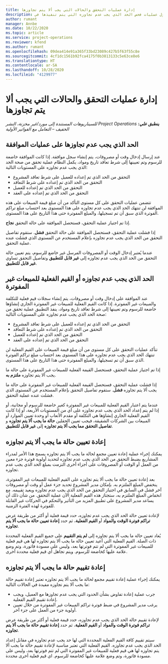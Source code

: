 ```yaml
---
title: إدارة عمليات التحقق والحالات التي يجب ألا يتم تجاوزها
description: يوفر هذا الموضوع معلومات حول عمليات فحص الحد الذي يجب عدم تجاوزه التي يتم تنفيذها في Project Operations.
author: rumant
manager: Annbe
ms.date: 10/22/2020
ms.topic: article
ms.service: project-operations
ms.reviewer: kfend
ms.author: rumant
ms.openlocfilehash: 09dea414e91a365f33bd23089c427b5f63f55c8e
ms.sourcegitcommit: 4cf1dc1561b92fca4175f0b3813133c5e63ce8e6
ms.translationtype: HT
ms.contentlocale: ar-SA
ms.lasthandoff: 10/28/2020
ms.locfileid: "4129977"
---
```

# <a name="manage-not-to-exceed-status-and-validations"></a>إدارة عمليات التحقق والحالات التي يجب ألا يتم تجاوزها 

_**ينطبق علي:** ‏‫Project Operations للسيناريوهات المستندة إلى مورد/غير مخزنة‬، ‏‫النشر الخفيف – التعامل مع الفواتير الأولية‬_

## <a name="not-to-exceed-on-approvals"></a>الحد الذي يجب عدم تجاوزها على عمليات الموافقة

عند إرسال إدخال وقت أو مصروفات، يتم إنشاء سجل موافقة. إذا كانت الموافقة خاضعة للرسوم وتم تعيينها إلى شرط تعاقد تاريخ ومواد، يكمل النظام عملية تحقق من صحة الحد الذي يجب عدم تجاوزه على المستويات التالية:

  - التحقق من الحد الذي تم إعداده للعميل على شرط تعاقد المشروع
  - التحقق من الحد الذي تم إعداده على شرط التعاقد
  - التحقق من الحد الذي تم إعداده للعميل
  - التحقق من الحد الذي تم إعداده على العقد

تتضمن عمليات التحقق على كل مستوى التأكد من أن مبلغ قيمة المبيعات على هذه الموافقة لن تنتهك الحد الذي يجب عدم تجاوزه على هذا المستوى بعد احتساب مبلغ تراكم الفوترة الذي سبق أن تم تسجيلها، والمبلغ المفوترة حتى هذا التاريخ على هذا المستوى.

إذا تم اجتياز عملية التحقق، فستحصل الموافقة على حالة التحقق **نجاح**.

إذا فشلت عملية التحقق، فستحصل الموافقة على حالة التحقق **فشل**. ستقوم تفاصيل التحقق من الحد الذي يجب عدم تجاوزه بإعلام المستخدم عن المستوى الذي فشلت عنده عملية التحقق.

عندما يُعتبر إدخال الوقت أو المصروفات المرسل غير خاضع للرسوم، يتم تعيين حالة التحقق من الحد الذي يجب عدم تجاوزه إلى **غير قابل للتطبيق** وتفاصيل التحقق تساوي **غير قابل للتطبيق**.

## <a name="not-to-exceed-on-unbilled-sales-actuals"></a>الحد الذي يجب عدم تجاوزه أو القيم الفعلية للمبيعات غير المفوترة

عند الموافقة على إدخال وقت أو مصروفات، يتم إنشاء سجلات قيم فعلية للتكلفة والمبيعات غير المفوترة. إذا كانت القيم الفعلية للمبيعات غير المفوترة الجاري إنشاؤها خاضعة للرسوم وتم تعيينها إلى شرط تعاقد تاريخ ومواد، ينفذ التطبيق عملية تحقق من صحة الحد الذي يجب عدم تجاوزه على المستويات التالية:

  - التحقق من الحد الذي تم إعداده للعميل على شرط تعاقد المشروع
  - التحقق من الحد الذي تم إعداده على شرط التعاقد
  - التحقق من الحد الذي تم إعداده للعميل
  - التحقق من الحد الذي تم إعداده على العقد

تتأكد عمليات التحقق على كل مستوى من أن مبلغ قيمة المبيعات على القيم الفعلية لن تنتهك الحد الذي يجب عدم تجاوزه على هذا المستوى بعد احتساب مبلغ تراكم الفوترة الذي سبق أن تم تسجيلها، والمبلغ المفوترة حتى هذا التاريخ على هذا المستوى.

إذا تم اجتياز عملية التحقق، فستحصل القيمة الفعلية للمبيعات غير المفوترة على حالة ما يجب ألا يتم تجاوزه **ملتزم به**.

إذا فشلت عملية التحقق، فستحصل القيمة الفعلية للمبيعات غير المفوترة على حالة ما يجب ألا يتم تجاوزه **فشل**. ستقوم تفاصيل التحقق بإعلام المستخدم عن المستوى الذي فشلت عنده عملية التحقق.

عندما يتم اعتبار القيم الفعلية للمبيعات غير المفوترة كغير خاضعة للرسوم أو مجانية، أو إذا لم يتم إعداد الحد الذي يجب عدم تجاوزه على أي من المستويات الأربعة، أو إذا كانت القيم الفعلية الجاري إنشاؤها هي التكلفة أو مقدم الأتعاب أو وحدة تعيين الموارد أو المبيعات بين الشركات الشقيقة، فيجب تعيين الحقلين **حالة ما يجب ألا يتم تجاوزه‬** و **تفاصيل التحقق مما يجب ألا يتم تجاوزه‬** إلى **غير قابل للتطبيق**.

## <a name="reset-the-not-to-exceed-status"></a>إعادة تعيين حالة ما يجب ألا يتم تجاوزه

يمكنك إجراء عملية إعادة تعيين مجمع لحالة ما يجب ألا يتم تجاوزه يسمح هذا الأمر لمدراء المشاريع بضبط التحقق من الحد الذي يجب عدم تجاوزه لتحديد أولوية فوترة جزء معين من العمل أو الوقت أو المصروفات على أجزاء أخرى التزمت بمبلغ الحد الذي يجب عدم تجاوزه.

بعد إعادة تعيين حالة ما يجب ألا يتم تجاوزه‬ على القيم الفعلية للمبيعات غير المفوترة، ينخفض المبلغ الملتزم به. بإمكان مدير المشروع تحديد جزء عمل أو وقت أو مصروفات آخر فشل في السابق في اجتياز التحقق من الحد الذي يجب عدم تجاوزه ويعيد تقييمه. مع انخفاض المبلغ الملتزم به، ستجتاز هذه القيم الفعلية الآن عملية التحقق. من شأن ذلك أن يساعد مدير المشروع على تطبيق المزيد من التأثير والتحكم في الحركات غير القابلة للفوترة لهذه الفترة الزمنية.

لإعادة تعيين حالة الحد الذي يجب عدم تجاوزه، حدد قيمة فعلية أو أكثر من طريقة عرض **تراكم فوترة الوقت والمواد‬** أو **القيم الفعلية**، ثم حدد **إعادة تعيين حالة ما يجب ألا يتم تجاوزه**.

يُعاد تعيين حالة ما يجب ألا يتم تجاوزه إلى **لم يتم التقييم** على جميع القيم الفعلية المحددة ذات الصلة. القيم الفعلية التي أعيد تعيين حالة ما يجب ألا يتم تجاوزه‬ لها هي قيم فعلية للمبيعات غير المفوترة التي لم تتم فوترتها بعد، وليس على مسودة فاتورة، وتم وضع علامة عليها كخاضعة للرسوم. ويتم تجاهل أي قيم فعلية محددة أخرى.

## <a name="reevaluate-not-to-exceed-status"></a>إعادة تقييم حالة ما يجب ألا يتم تجاوزه‬

يمكنك إجراء عملية إعادة تقييم مجمع لحالة ما يجب ألا يتم تجاوزه تعتبر إعادة تقييم حالة ما يجب ألا يتم تجاوزه‬ مفيدة في الحالات التالية:

  - جرب عملية إعادة تفاوض بشأن الحدود التي يجب عدم تجاوزها مع العميل، ويجب إعادة تقييم القيم الفعلية.
  - يرغب مدير المشروع في ضبط فوترة تراكم المبيعات غير المفوترة من خلال تعيين أولوية جزء من العمل على جزء آخر.

لإعادة تقييم حالة الحد الذي يجب عدم تجاوزه، حدد قيمة فعلية أو أكثر من طريقة عرض **تراكم فوترة الوقت والمواد‬** أو **القيم الفعلية**، ثم حدد **إعادة تقييم حالة ما يجب ألا يتم تجاوزه**.

سيتم تقييم كافة القيم الفعلية المحددة التي لها حد يجب عدم تجاوزه في مقابل إعداد الحد الذي يجب عدم تجاوزه. القيم الفعلية التي تعتبر مناسبة لإعادة تقييم حالة ما يجب ألا يتم تجاوزه‬ لها هي قيم فعلية للمبيعات غير المفوترة التي لم تتم فوترتها بعد، وليس على مسودة فاتورة، وتم وضع علامة عليها كخاضعة للرسوم. اي قيم فعلية أخرى محددة.
